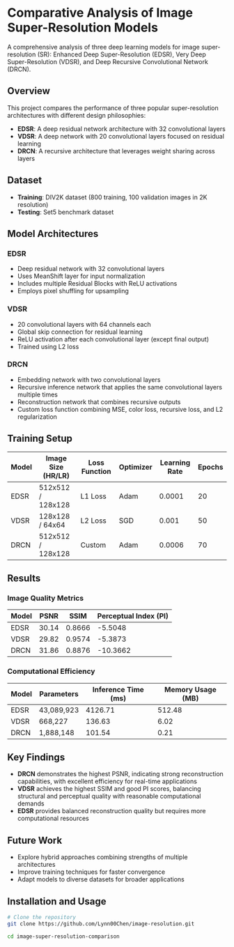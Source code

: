 # Comparative Analysis of Image Super-Resolution Models

A comprehensive analysis of three deep learning models for image super-resolution (SR): Enhanced Deep Super-Resolution (EDSR), Very Deep Super-Resolution (VDSR), and Deep Recursive Convolutional Network (DRCN).

## Overview

This project compares the performance of three popular super-resolution architectures with different design philosophies:
- **EDSR**: A deep residual network architecture with 32 convolutional layers
- **VDSR**: A deep network with 20 convolutional layers focused on residual learning
- **DRCN**: A recursive architecture that leverages weight sharing across layers

## Dataset

- **Training**: DIV2K dataset (800 training, 100 validation images in 2K resolution)
- **Testing**: Set5 benchmark dataset

## Model Architectures

### EDSR
- Deep residual network with 32 convolutional layers
- Uses MeanShift layer for input normalization
- Includes multiple Residual Blocks with ReLU activations
- Employs pixel shuffling for upsampling

### VDSR
- 20 convolutional layers with 64 channels each
- Global skip connection for residual learning
- ReLU activation after each convolutional layer (except final output)
- Trained using L2 loss

### DRCN
- Embedding network with two convolutional layers
- Recursive inference network that applies the same convolutional layers multiple times
- Reconstruction network that combines recursive outputs
- Custom loss function combining MSE, color loss, recursive loss, and L2 regularization

## Training Setup

| Model | Image Size (HR/LR) | Loss Function | Optimizer | Learning Rate | Epochs |
|-------|-------------------|--------------|-----------|---------------|--------|
| EDSR  | 512x512 / 128x128 | L1 Loss      | Adam      | 0.0001        | 20     |
| VDSR  | 128x128 / 64x64   | L2 Loss      | SGD       | 0.001         | 50     |
| DRCN  | 512x512 / 128x128 | Custom       | Adam      | 0.0006        | 70     |

## Results

### Image Quality Metrics

| Model | PSNR  | SSIM   | Perceptual Index (PI) |
|-------|-------|--------|------------------------|
| EDSR  | 30.14 | 0.8666 | -5.5048                |
| VDSR  | 29.82 | 0.9574 | -5.3873                |
| DRCN  | 31.86 | 0.8876 | -10.3662               |

### Computational Efficiency

| Model | Parameters | Inference Time (ms) | Memory Usage (MB) |
|-------|------------|---------------------|-------------------|
| EDSR  | 43,089,923 | 4126.71             | 512.48            |
| VDSR  | 668,227    | 136.63              | 6.02              |
| DRCN  | 1,888,148  | 101.54              | 0.21              |

## Key Findings

- **DRCN** demonstrates the highest PSNR, indicating strong reconstruction capabilities, with excellent efficiency for real-time applications
- **VDSR** achieves the highest SSIM and good PI scores, balancing structural and perceptual quality with reasonable computational demands
- **EDSR** provides balanced reconstruction quality but requires more computational resources

## Future Work

- Explore hybrid approaches combining strengths of multiple architectures
- Improve training techniques for faster convergence
- Adapt models to diverse datasets for broader applications

## Installation and Usage

```bash
# Clone the repository
git clone https://github.com/Lynn00Chen/image-resolution.git

cd image-super-resolution-comparison

```
